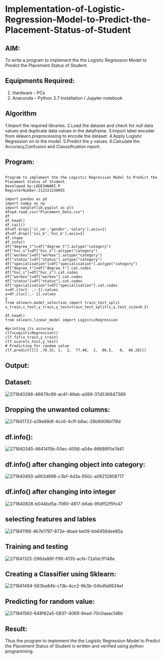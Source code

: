 # Implementation-of-Logistic-Regression-Model-to-Predict-the-Placement-Status-of-Student

## AIM:
To write a program to implement the the Logistic Regression Model to Predict the Placement Status of Student.

## Equipments Required:
1. Hardware – PCs
2. Anaconda – Python 3.7 Installation / Jupyter notebook

## Algorithm
1.Import the required libraries.
2.Load the dataset and check for null data values and duplicate data values in the dataframe.
3.Import label encoder from sklearn.preprocessing to encode the dataset.
4.Apply Logistic Regression on to the model.
5.Predict the y values.
6.Calculate the Accuracy,Confusion and Classsification report.

## Program:
```

Program to implement the the Logistic Regression Model to Predict the Placement Status of Student
Developed by:LOGESHWARI.P
RegisterNumber:212221230055

import pandas as pd
import numpy as np
import matplotlib.pyplot as plt
df=pd.read_csv("Placement_Data.csv")
df
df.head()
df.tail()
df=df.drop(['sl_no','gender','salary'],axis=1)
df=df.drop(['ssc_b','hsc_b'],axis=1)
df.shape
df.info()
df["degree_t"]=df["degree_t"].astype("category")
df["hsc_s"]=df["hsc_s"].astype("category")
df["workex"]=df["workex"].astype("category")
df["status"]=df["status"].astype("category")
df["specialisation"]=df["specialisation"].astype("category")
df["degree_t"]=df["degree_t"].cat.codes
df["hsc_s"]=df["hsc_s"].cat.codes
df["workex"]=df["workex"].cat.codes
df["status"]=df["status"].cat.codes
df["specialisation"]=df["specialisation"].cat.codes
x=df.iloc[: ,:-1].values
y=df.iloc[:,- 1].values
y
from sklearn.model_selection import train_test_split
x_train,x_test,y_train,y_test=train_test_split(x,y,test_size=0.2)

df.head()
from sklearn.linear_model import LogisticRegression

#printing its accuracy
clf=LogisticRegression()
clf.fit(x_train,y_train)
clf.score(x_test,y_test)
# Predicting for random value
clf.predict([[1	,78.33,	1,	2,	77.48,	2,	86.5,	0,	66.28]])
```

## Output:
## Dataset:
![271840286-46679c99-ac41-48eb-a089-37d536847389](https://github.com/logeshwari2004/Implementation-of-Logistic-Regression-Model-to-Predict-the-Placement-Status-of-Student/assets/94211349/85d452bc-dd81-41dd-a9d7-b5f4a6aee5ab)
## Dropping the unwanted columns:
![271841722-a39e88df-4cc6-4cff-b8ac-28b9006bf78d](https://github.com/logeshwari2004/Implementation-of-Logistic-Regression-Model-to-Predict-the-Placement-Status-of-Student/assets/94211349/2669245f-7f75-4128-ac71-b3efed0b8b8d)
## df.info():
![271840345-4641415b-00ec-4056-a04e-86686f0e7d41](https://github.com/logeshwari2004/Implementation-of-Logistic-Regression-Model-to-Predict-the-Placement-Status-of-Student/assets/94211349/4305d213-48f2-4ed8-8834-3b638150d915)
## df.info() after changing object into category:
![271840450-a663d998-c3bf-4d3a-950c-a06212808717](https://github.com/logeshwari2004/Implementation-of-Logistic-Regression-Model-to-Predict-the-Placement-Status-of-Student/assets/94211349/db4c5447-793b-477d-a21e-8c87ac0af76e)
## df.info() after changing into integer
![271840828-b044bd5a-7060-4817-b6ab-95df52f5fc47](https://github.com/logeshwari2004/Implementation-of-Logistic-Regression-Model-to-Predict-the-Placement-Status-of-Student/assets/94211349/99cedef3-7391-451c-b989-f5a23f7c967d)
## selecting features and lables
![271841166-4b7e1797-872e-4bad-be09-bb6456dee85a](https://github.com/logeshwari2004/Implementation-of-Logistic-Regression-Model-to-Predict-the-Placement-Status-of-Student/assets/94211349/a8be846d-e863-457b-b7e1-05f1993f9891)
## Training and testing
![271841325-298da98f-f1f6-4135-acfe-72a1dc1f148e](https://github.com/logeshwari2004/Implementation-of-Logistic-Regression-Model-to-Predict-the-Placement-Status-of-Student/assets/94211349/6eef2a65-745b-4560-ae2e-b92ae9426ee4)
## Creating a Classifier using Sklearn:
![271841494-563ba84b-c13b-4cc2-9b3b-04bdfa9834ef](https://github.com/logeshwari2004/Implementation-of-Logistic-Regression-Model-to-Predict-the-Placement-Status-of-Student/assets/94211349/58a5c74e-5e0c-45f3-ba06-56ace692dbe2)
## Predicting for random value:
![271841560-648f82a5-0837-4069-8ead-70c0aaac1d6b](https://github.com/logeshwari2004/Implementation-of-Logistic-Regression-Model-to-Predict-the-Placement-Status-of-Student/assets/94211349/9f7992d5-cca1-4f1c-8f02-5d7a538d79d8)


## Result:
Thus the program to implement the the Logistic Regression Model to Predict the Placement Status of Student is written and verified using python programming.
